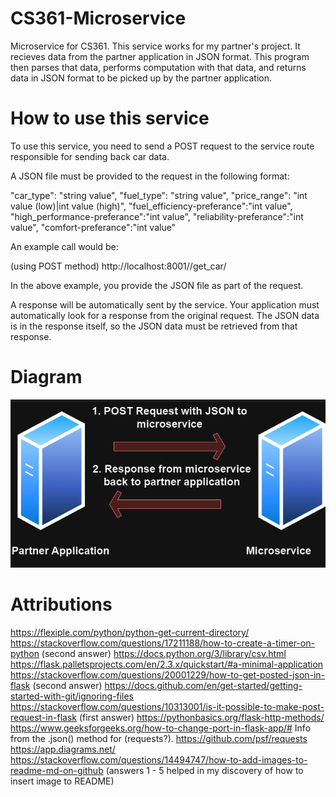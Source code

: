 # CS361-Microservice
Microservice for CS361. This service works for my partner's project. It recieves data from the partner application in JSON format. This program then parses that data, performs computation with that data, and returns data in JSON format to be picked up by the partner application.

# How to use this service

To use this service, you need to send a POST request to the service route responsible for sending back car data.

A JSON file must be provided to the request in the following format:

"car_type": "string value", "fuel_type": "string value", 
"price_range": "int value (low)|int value (high)", 
"fuel_efficiency-preferance":"int value", "high_performance-preferance":"int value", 
"reliability-preferance":"int value", "comfort-preferance":"int value"

An example call would be:

(using POST method) http://localhost:8001//get_car/

In the above example, you provide the JSON file as part of the request.

A response will be automatically sent by the service. Your application must automatically look for a response from the original request. The JSON data is in the response itself, so the JSON data must be retrieved
from that response.

# Diagram

![Alt text](image.png)

# Attributions

https://flexiple.com/python/python-get-current-directory/
https://stackoverflow.com/questions/17211188/how-to-create-a-timer-on-python
(second answer)
https://docs.python.org/3/library/csv.html
https://flask.palletsprojects.com/en/2.3.x/quickstart/#a-minimal-application
https://stackoverflow.com/questions/20001229/how-to-get-posted-json-in-flask
(second answer)
https://docs.github.com/en/get-started/getting-started-with-git/ignoring-files
https://stackoverflow.com/questions/10313001/is-it-possible-to-make-post-request-in-flask
(first answer)
https://pythonbasics.org/flask-http-methods/
https://www.geeksforgeeks.org/how-to-change-port-in-flask-app/#
Info from the .json() method for (requests?). https://github.com/psf/requests
https://app.diagrams.net/
https://stackoverflow.com/questions/14494747/how-to-add-images-to-readme-md-on-github
(answers 1 - 5 helped in my discovery of how to insert image to README)
